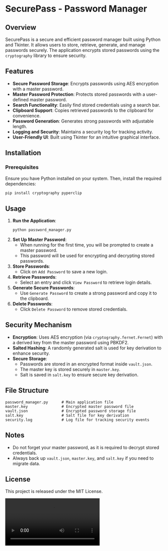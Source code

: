 # SecurePass - Password Manager

## Overview
SecurePass is a secure and efficient password manager built using Python and Tkinter. It allows users to store, retrieve, generate, and manage passwords securely. The application encrypts stored passwords using the `cryptography` library to ensure security.

## Features
- **Secure Password Storage**: Encrypts passwords using AES encryption with a master password.
- **Master Password Protection**: Protects stored passwords with a user-defined master password.
- **Search Functionality**: Easily find stored credentials using a search bar.
- **Clipboard Support**: Copies retrieved passwords to the clipboard for convenience.
- **Password Generation**: Generates strong passwords with adjustable length.
- **Logging and Security**: Maintains a security log for tracking activity.
- **User-Friendly UI**: Built using Tkinter for an intuitive graphical interface.

## Installation
### Prerequisites
Ensure you have Python installed on your system. Then, install the required dependencies:
```sh
pip install cryptography pyperclip
```

## Usage
1. **Run the Application**:
   ```sh
   python password_manager.py
   ```
2. **Set Up Master Password**:
   - When running for the first time, you will be prompted to create a master password.
   - This password will be used for encrypting and decrypting stored passwords.
3. **Store Passwords**:
   - Click on `Add Password` to save a new login.
4. **Retrieve Passwords**:
   - Select an entry and click `View Password` to retrieve login details.
5. **Generate Secure Passwords**:
   - Use `Generate Password` to create a strong password and copy it to the clipboard.
6. **Delete Passwords**:
   - Click `Delete Password` to remove stored credentials.

## Security Mechanism
- **Encryption**: Uses AES encryption (via `cryptography.fernet.Fernet`) with a derived key from the master password using PBKDF2.
- **Salted Hashing**: A randomly generated salt is used for key derivation to enhance security.
- **Secure Storage**:
  - Passwords are stored in an encrypted format inside `vault.json`.
  - The master key is stored securely in `master.key`.
  - Salt is saved in `salt.key` to ensure secure key derivation.

## File Structure
```
password_manager.py      # Main application file
master.key               # Encrypted master password file
vault.json               # Encrypted password storage file
salt.key                 # Salt file for key derivation
security.log             # Log file for tracking security events
```

## Notes
- Do not forget your master password, as it is required to decrypt stored credentials.
- Always back up `vault.json`, `master.key`, and `salt.key` if you need to migrate data.

## License
This project is released under the MIT License.

<video controls>
  <source src="https://private-user-images.githubusercontent.com/174170622/381173706-7f78341a-d004-4eae-b518-5eeb7b9f5aaa.mp4?jwt=eyJhbGciOiJIUzI1NiIsInR5cCI6IkpXVCJ9.eyJpc3MiOiJnaXRodWIuY29tIiwiYXVkIjoicmF3LmdpdGh1YnVzZXJjb250ZW50LmNvbSIsImtleSI6ImtleTUiLCJleHAiOjE3MzkyNzgwNDAsIm5iZiI6MTczOTI3Nzc0MCwicGF0aCI6Ii8xNzQxNzA2MjIvMzgxMTczNzA2LTdmNzgzNDFhLWQwMDQtNGVhZS1iNTE4LTVlZWI3YjlmNWFhYS5tcDQ_WC1BbXotQWxnb3JpdGhtPUFXUzQtSE1BQy1TSEEyNTYmWC1BbXotQ3JlZGVudGlhbD1BS0lBVkNPRFlMU0E1M1BRSzRaQSUyRjIwMjUwMjExJTJGdXMtZWFzdC0xJTJGczMlMkZhd3M0X3JlcXVlc3QmWC1BbXotRGF0ZT0yMDI1MDIxMVQxMjQyMjBaJlgtQW16LUV4cGlyZXM9MzAwJlgtQW16LVNpZ25hdHVyZT0yNzcwOWI5MDNiMzM2OTY1MDMyZGQ0YmEzYTgwYTA1ZTcxY2EyM2EzNjJmMGE1YTdmNjBiOTQ0YzVkY2M4MTA1JlgtQW16LVNpZ25lZEhlYWRlcnM9aG9zdCJ9.sr9e9m3DbS7snk-BiKJNB1sSjtEChP7cY0laD3Hgzv8" type="video/mp4">
</video>


